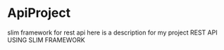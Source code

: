 # ApiProject
slim framework for rest api
here is a description for my project REST API USING SLIM FRAMEWORK
